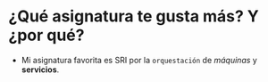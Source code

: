 # ¿Qué asignatura te gusta más? Y ¿por qué?
- Mi asignatura favorita es SRI por la `orquestación` de *máquinas* y **servicios**.